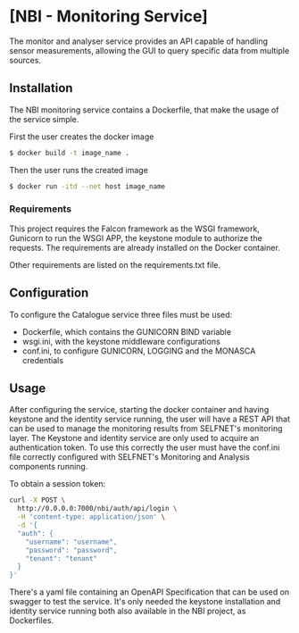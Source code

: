 # [NBI - Monitoring Service]

The monitor and analyser service provides an API capable of handling sensor measurements, allowing the GUI to query
specific data from multiple sources.

## Installation

The NBI monitoring service contains a Dockerfile, that make the usage of the service simple.

First the user creates the docker image

```sh
$ docker build -t image_name .
```

Then the user runs the created image

```sh
$ docker run -itd --net host image_name
```

### Requirements

This project requires the Falcon framework as the WSGI framework, Gunicorn to run the WSGI APP, the keystone module to
authorize the requests. The requirements are already installed on the Docker container.

Other requirements are listed on the requirements.txt file.

## Configuration

To configure the Catalogue service three files must be used:

- Dockerfile, which contains the GUNICORN BIND variable
- wsgi.ini, with the keystone middleware configurations
- conf.ini, to configure GUNICORN, LOGGING and the MONASCA credentials

## Usage

After configuring the service, starting the docker container and having keystone and the identity service running, the
user will have a REST API that can be used to manage the monitoring results from SELFNET's monitoring layer. The
Keystone and identity service are only used to acquire an authentication token. To use this correctly the user must
have the conf.ini file correctly configured with SELFNET's Monitoring and Analysis components running.

To obtain a session token:

```sh
curl -X POST \
  http://0.0.0.0:7000/nbi/auth/api/login \
  -H 'content-type: application/json' \
  -d '{
  "auth": {
    "username": "username",
    "password": "password",
    "tenant": "tenant"
  }
}'
```

There's a yaml file containing an OpenAPI Specification that can be used on swagger to test the service. It's only
needed the keystone installation and identity service running both also available in the NBI project, as Dockerfiles.
